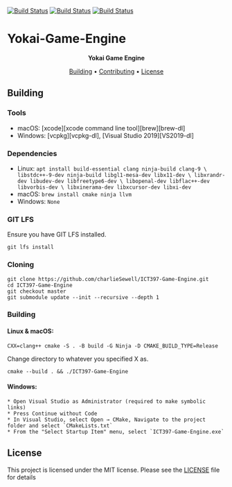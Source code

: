 [![Build Status](https://github.com/charlieSewell/ICT398-Game-Engine/workflows/Windows/badge.svg)](https://github.com/charlieSewell/ICT398-Game-Engine/actions/workflows/Windows.yml)
[![Build Status](https://github.com/charlieSewell/ICT398-Game-Engine/workflows/macOS/badge.svg)](https://github.com/charlieSewell/ICT398-Game-Engine/actions/workflows/macOS.yml)
[![Build Status](https://github.com/charlieSewell/ICT398-Game-Engine/workflows/Linux/badge.svg)](https://github.com/charlieSewell/ICT398-Game-Engine/actions/workflows/Linux.yml)
# Yokai-Game-Engine
<p align=center>
  <b> Yokai Game Engine </b>
</p>

<p align="center">
  <a href="#building">Building</a> •
  <a href="#contributing">Contributing</a> •
  <a href="#license">License</a>
</p>


## Building
### Tools
* macOS: [xcode][xcode command line tool][brew][brew-dl]
* Windows: [vcpkg][vcpkg-dl], [Visual Studio 2019][VS2019-dl]

### Dependencies
* Linux: `apt install build-essential clang ninja-build clang-9 \
  libstdc++-9-dev ninja-build libgl1-mesa-dev libx11-dev \
  libxrandr-dev libudev-dev libfreetype6-dev \
  libopenal-dev libflac++-dev libvorbis-dev \
  libxinerama-dev libxcursor-dev libxi-dev`
* macOS: `brew install cmake ninja llvm`
* Windows: `None` 

### GIT LFS
Ensure you have GIT LFS installed.
```
git lfs install
```

### Cloning
```
git clone https://github.com/charlieSewell/ICT397-Game-Engine.git
cd ICT397-Game-Engine
git checkout master
git submodule update --init --recursive --depth 1
```

### Building

#### Linux & macOS:
```
CXX=clang++ cmake -S . -B build -G Ninja -D CMAKE_BUILD_TYPE=Release
```
Change directory to whatever you specified X as.
```
cmake --build . && ./ICT397-Game-Engine
```
#### Windows:
    * Open Visual Studio as Administrator (required to make symbolic links)
    * Press Continue without Code
    * In Visual Studio, select Open → CMake, Navigate to the project folder and select `CMakeLists.txt`
    * From the "Select Startup Item" menu, select `ICT397-Game-Engine.exe`

## License
This project is licensed under the MIT license. Please see the [LICENSE](LICENSE) file
for details
